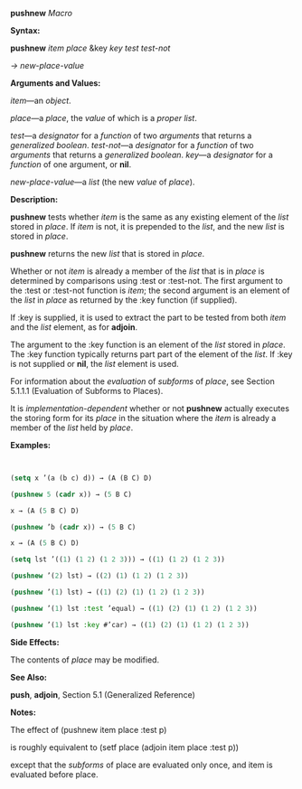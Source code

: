 **pushnew** *Macro* 



**Syntax:** 



**pushnew** *item place* &amp;key *key test test-not* 



*→ new-place-value* 



**Arguments and Values:** 



*item*—an *object*. 



*place*—a *place*, the *value* of which is a *proper list*. 



*test*—a *designator* for a *function* of two *arguments* that returns a *generalized boolean*. *test-not*—a *designator* for a *function* of two *arguments* that returns a *generalized boolean*. *key*—a *designator* for a *function* of one argument, or **nil**. 



*new-place-value*—a *list* (the new *value* of *place*). 



**Description:** 



**pushnew** tests whether *item* is the same as any existing element of the *list* stored in *place*. If *item* is not, it is prepended to the *list*, and the new *list* is stored in *place*. 



**pushnew** returns the new *list* that is stored in *place*. 



Whether or not *item* is already a member of the *list* that is in *place* is determined by comparisons using :test or :test-not. The first argument to the :test or :test-not function is *item*; the second argument is an element of the *list* in *place* as returned by the :key function (if supplied). 



If :key is supplied, it is used to extract the part to be tested from both *item* and the *list* element, as for **adjoin**. 



The argument to the :key function is an element of the *list* stored in *place*. The :key function typically returns part part of the element of the *list*. If :key is not supplied or **nil**, the *list* element is used. 



For information about the *evaluation* of *subforms* of *place*, see Section 5.1.1.1 (Evaluation of Subforms to Places). 







 



 



It is *implementation-dependent* whether or not **pushnew** actually executes the storing form for its *place* in the situation where the *item* is already a member of the *list* held by *place*. 



**Examples:**
```lisp
 

(setq x ’(a (b c) d)) → (A (B C) D) 

(pushnew 5 (cadr x)) → (5 B C) 

x → (A (5 B C) D) 

(pushnew ’b (cadr x)) → (5 B C) 

x → (A (5 B C) D) 

(setq lst ’((1) (1 2) (1 2 3))) → ((1) (1 2) (1 2 3)) 

(pushnew ’(2) lst) → ((2) (1) (1 2) (1 2 3)) 

(pushnew ’(1) lst) → ((1) (2) (1) (1 2) (1 2 3)) 

(pushnew ’(1) lst :test ’equal) → ((1) (2) (1) (1 2) (1 2 3)) 

(pushnew ’(1) lst :key #’car) → ((1) (2) (1) (1 2) (1 2 3)) 


```
**Side Effects:** 



The contents of *place* may be modified. 



**See Also:** 



**push**, **adjoin**, Section 5.1 (Generalized Reference) 



**Notes:** 



The effect of (pushnew item place :test p) 



is roughly equivalent to (setf place (adjoin item place :test p)) 



except that the *subforms* of place are evaluated only once, and item is evaluated before place. 